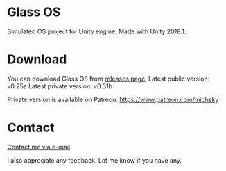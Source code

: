 # Glass OS
Simulated OS project for Unity engine. Made with Unity 2018.1.

# Download
You can download Glass OS from [releases page](https://github.com/Michsky/glassos/releases).
Latest public version: v0.25a
Latest private version: v0.31b

Private version is available on Patreon: https://www.patreon.com/michsky

# Contact
[Contact me via e-mail](mailto:isa.steam@outlook.com)

I also appreciate any feedback. Let me know if you have any.
